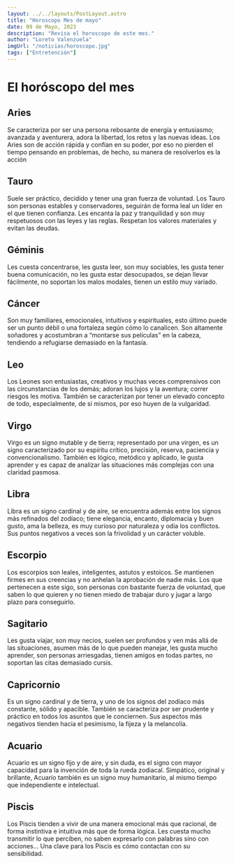```yaml
---
layout: ../../layouts/PostLayout.astro
title: "Horoscopo Mes de mayo"
date: 09 de Mayo, 2023
description: "Revisa el horoscopo de este mes."
author: "Loreto Valenzuela"
imgUrl: "/noticias/horoscopo.jpg"
tags: ["Entretención"]
---
```


# El horóscopo del mes

## Aries

Se caracteriza por ser una persona rebosante de energía y entusiasmo; avanzada y aventurera, adora la libertad, los retos y las nuevas ideas. Los Aries son de acción rápida y confían en su poder, por eso no pierden el tiempo pensando en problemas, de hecho, su manera de resolverlos es la acción

## Tauro

Suele ser práctico, decidido y tener una gran fuerza de voluntad. Los Tauro son personas estables y conservadores, seguirán de forma leal un líder en el que tienen confianza. Les encanta la paz y tranquilidad y son muy respetuosos con las leyes y las reglas. Respetan los valores materiales y evitan las deudas.

## Géminis

Les cuesta concentrarse, les gusta leer, son muy sociables, les gusta tener buena comunicación, no les gusta estar desocupados, se dejan llevar fácilmente, no soportan los malos modales, tienen un estilo muy variado.

## Cáncer

Son muy familiares, emocionales, intuitivos y espirituales, esto último puede ser un punto débil o una fortaleza según cómo lo canalicen. Son altamente soñadores y acostumbran a “montarse sus películas” en la cabeza, tendiendo a refugiarse demasiado en la fantasía.

## Leo

Los Leones son entusiastas, creativos y muchas veces comprensivos con las circunstancias de los demás; adoran los lujos y la aventura; correr riesgos les motiva. También se caracterizan por tener un elevado concepto de todo, especialmente, de sí mismos, por eso huyen de la vulgaridad.

## Virgo

Virgo es un signo mutable y de tierra; representado por una virgen, es un signo caracterizado por su espíritu crítico, precisión, reserva, paciencia y convencionalismo. También es lógico, metódico y aplicado, le gusta aprender y es capaz de analizar las situaciones más complejas con una claridad pasmosa.

## Libra

Libra es un signo cardinal y de aire, se encuentra además entre los signos más refinados del zodíaco; tiene elegancia, encanto, diplomacia y buen gusto, ama la belleza, es muy curioso por naturaleza y odia los conflictos. Sus puntos negativos a veces son la frivolidad y un carácter voluble.

## Escorpio

Los escorpios son leales, inteligentes, astutos y estoicos. Se mantienen firmes en sus creencias y no anhelan la aprobación de nadie más. Los que pertenecen a este sigo, son personas con bastante fuerza de voluntad, que saben lo que quieren y no tienen miedo de trabajar duro y jugar a largo plazo para conseguirlo.

## Sagitario

Les gusta viajar, son muy necios, suelen ser profundos y ven más allá de las situaciones, asumen más de lo que pueden manejar, les gusta mucho aprender, son personas arriesgadas, tienen amigos en todas partes, no soportan las citas demasiado cursis.

## Capricornio

Es un signo cardinal y de tierra, y uno de los signos del zodíaco más constante, sólido y apacible. También se caracteriza por ser prudente y práctico en todos los asuntos que le conciernen. Sus aspectos más negativos tienden hacia el pesimismo, la fijeza y la melancolía.

## Acuario

Acuario es un signo fijo y de aire, y sin duda, es el signo con mayor capacidad para la invención de toda la rueda zodiacal. Simpático, original y brillante, Acuario también es un signo muy humanitario, al mismo tiempo que independiente e intelectual.

## Piscis

Los Piscis tienden a vivir de una manera emocional más que racional, de forma instintiva e intuitiva más que de forma lógica. Les cuesta mucho transmitir lo que perciben, no saben expresarlo con palabras sino con acciones... Una clave para los Piscis es cómo contactan con su sensibilidad.
